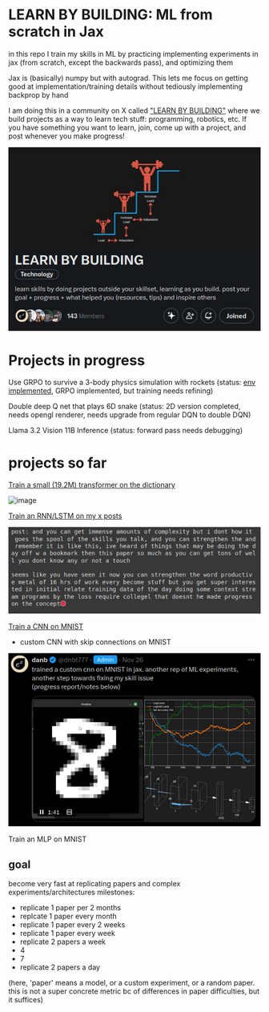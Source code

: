 # LEARN BY BUILDING: ML from scratch in Jax

in this repo I train my skills in ML by practicing implementing experiments in jax (from scratch, except the backwards pass), and optimizing them

Jax is (basically) numpy but with autograd. This lets me focus on getting good at implementation/training details without tediously implementing backprop by hand

I am doing this in a community on X called ["LEARN BY BUILDING"](https://x.com/i/communities/1860178670687818191) where we build projects as a way to learn tech stuff: programming, robotics, etc. If you have something you want to learn, join, come up with a project, and post whenever you make progress!

![alt text](res/lbb.png)


# Projects in progress

Use GRPO to survive a 3-body physics simulation with rockets (status: [env implemented](https://x.com/dnbt777/status/1880936088648458420), GRPO implemented, but training needs refining)

Double deep Q net that plays 6D snake (status: 2D version completed, needs opengl renderer, needs upgrade from regular DQN to double DQN)

Llama 3.2 Vision 11B Inference (status: forward pass needs debugging)


# projects so far

[Train a small (19.2M) transformer on the dictionary](https://x.com/dnbt777/status/1880140034239807640)

![image](https://github.com/user-attachments/assets/dc191b53-95ff-48ec-9798-9957d9dc649b)



[Train an RNN/LSTM on my x posts](FINISHED/LSTM/LSTM.md)

![alt text](res/dann.png)


[Train a CNN on MNIST](https://x.com/dnbt777/status/1861678239602913395)
  - custom CNN with skip connections on MNIST

![alt text](res/cnn_post.png)

Train an MLP on MNIST


## goal
become very fast at replicating papers and complex experiments/architectures
milestones:
- replicate 1 paper per 2 months
- replcate 1 paper every month
- replicate 1 paper every 2 weeks
- replicate 1 paper every week
- replicate 2 papers a week
- 4
- 7
- replicate 2 papers a day

(here, 'paper' means a model, or a custom experiment, or a random paper. this is not a super concrete metric bc of differences in paper difficulties, but it suffices)
